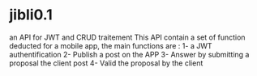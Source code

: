 # jibli0.1
an API for JWT and CRUD traitement 
This API contain a set of function deducted for a mobile app, the main functions are : 
 1- a JWT authentification
 2- Publish a post on the APP
 3- Answer by submitting a proposal the client post
 4- Valid the proposal by the client 
